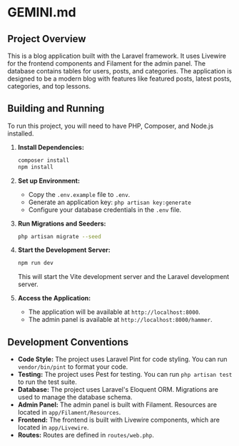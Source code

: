 # GEMINI.md

## Project Overview

This is a blog application built with the Laravel framework. It uses Livewire for the frontend components and Filament for the admin panel. The database contains tables for users, posts, and categories. The application is designed to be a modern blog with features like featured posts, latest posts, categories, and top lessons.

## Building and Running

To run this project, you will need to have PHP, Composer, and Node.js installed.

1.  **Install Dependencies:**
    ```bash
    composer install
    npm install
    ```

2.  **Set up Environment:**
    *   Copy the `.env.example` file to `.env`.
    *   Generate an application key: `php artisan key:generate`
    *   Configure your database credentials in the `.env` file.

3.  **Run Migrations and Seeders:**
    ```bash
    php artisan migrate --seed
    ```

4.  **Start the Development Server:**
    ```bash
    npm run dev
    ```
    This will start the Vite development server and the Laravel development server.

5.  **Access the Application:**
    *   The application will be available at `http://localhost:8000`.
    *   The admin panel is available at `http://localhost:8000/hammer`.

## Development Conventions

*   **Code Style:** The project uses Laravel Pint for code styling. You can run `vendor/bin/pint` to format your code.
*   **Testing:** The project uses Pest for testing. You can run `php artisan test` to run the test suite.
*   **Database:** The project uses Laravel's Eloquent ORM. Migrations are used to manage the database schema.
*   **Admin Panel:** The admin panel is built with Filament. Resources are located in `app/Filament/Resources`.
*   **Frontend:** The frontend is built with Livewire components, which are located in `app/Livewire`.
*   **Routes:** Routes are defined in `routes/web.php`.
